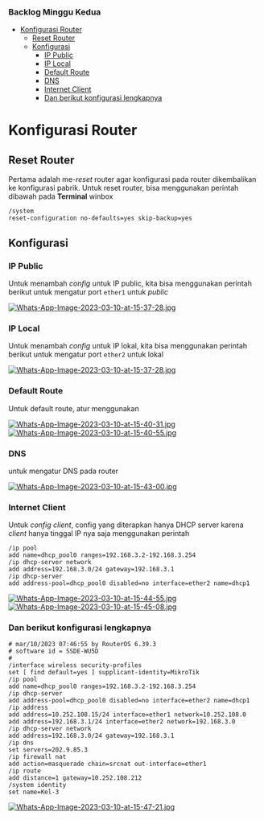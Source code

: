 ### Backlog Minggu Kedua

- [Konfigurasi Router](#konfigurasi-router)
  - [Reset Router](#reset-router)
  - [Konfigurasi](#konfigurasi)
    - [IP Public](#ip-public)
    - [IP Local](#ip-local)
    - [Default Route](#default-route)
    - [DNS](#dns)
    - [Internet Client](#internet-client)
    - [Dan berikut konfigurasi lengkapnya](#dan-berikut-konfigurasi-lengkapnya)


# Konfigurasi Router

## Reset Router

Pertama adalah me-_reset_ router agar konfigurasi pada router dikembalikan ke konfigurasi pabrik. Untuk reset router, bisa menggunakan perintah dibawah pada **Terminal** winbox

```console
/system
reset-configuration no-defaults=yes skip-backup=yes
```

## Konfigurasi

### IP Public

Untuk menambah _config_ untuk IP public, kita bisa menggunakan perintah berikut untuk mengatur port `ether1` untuk _public_

[![Whats-App-Image-2023-03-10-at-15-37-28.jpg](https://i.postimg.cc/Kz6tKbN1/Whats-App-Image-2023-03-10-at-15-37-28.jpg)](https://postimg.cc/1nK8TLbS)

### IP Local

Untuk menambah _config_ untuk IP lokal, kita bisa menggunakan perintah berikut untuk mengatur port `ether2` untuk lokal

[![Whats-App-Image-2023-03-10-at-15-37-28.jpg](https://i.postimg.cc/Kz6tKbN1/Whats-App-Image-2023-03-10-at-15-37-28.jpg)](https://postimg.cc/1nK8TLbS)

### Default Route

Untuk default route, atur menggunakan 

[![Whats-App-Image-2023-03-10-at-15-40-31.jpg](https://i.postimg.cc/pd166923/Whats-App-Image-2023-03-10-at-15-40-31.jpg)](https://postimg.cc/GBGKBmTj)
[![Whats-App-Image-2023-03-10-at-15-40-55.jpg](https://i.postimg.cc/P5VytBBw/Whats-App-Image-2023-03-10-at-15-40-55.jpg)](https://postimg.cc/CRDk76Mh)
### DNS

untuk mengatur DNS pada router

[![Whats-App-Image-2023-03-10-at-15-43-00.jpg](https://i.postimg.cc/QCS5f7DT/Whats-App-Image-2023-03-10-at-15-43-00.jpg)](https://postimg.cc/p5hpTppW)


### Internet Client

Untuk _config client_, config yang diterapkan hanya DHCP server karena _client_ hanya tinggal IP nya saja menggunakan perintah

```console
/ip pool
add name=dhcp_pool0 ranges=192.168.3.2-192.168.3.254
/ip dhcp-server network
add address=192.168.3.0/24 gateway=192.168.3.1
/ip dhcp-server
add address-pool=dhcp_pool0 disabled=no interface=ether2 name=dhcp1
```
[![Whats-App-Image-2023-03-10-at-15-44-55.jpg](https://i.postimg.cc/Vk7wzkfW/Whats-App-Image-2023-03-10-at-15-44-55.jpg)](https://postimg.cc/WdJCnjJd)
[![Whats-App-Image-2023-03-10-at-15-45-08.jpg](https://i.postimg.cc/yd4bHMZT/Whats-App-Image-2023-03-10-at-15-45-08.jpg)](https://postimg.cc/FfpZbnGf)


### Dan berikut konfigurasi lengkapnya

```console
# mar/10/2023 07:46:55 by RouterOS 6.39.3
# software id = SSDE-WU5D
#
/interface wireless security-profiles
set [ find default=yes ] supplicant-identity=MikroTik
/ip pool
add name=dhcp_pool0 ranges=192.168.3.2-192.168.3.254
/ip dhcp-server
add address-pool=dhcp_pool0 disabled=no interface=ether2 name=dhcp1
/ip address
add address=10.252.108.15/24 interface=ether1 network=10.252.108.0
add address=192.168.3.1/24 interface=ether2 network=192.168.3.0
/ip dhcp-server network
add address=192.168.3.0/24 gateway=192.168.3.1
/ip dns
set servers=202.9.85.3
/ip firewall nat
add action=masquerade chain=srcnat out-interface=ether1
/ip route
add distance=1 gateway=10.252.108.212
/system identity
set name=Kel-3
```
[![Whats-App-Image-2023-03-10-at-15-47-21.jpg](https://i.postimg.cc/pLQ9C8BX/Whats-App-Image-2023-03-10-at-15-47-21.jpg)](https://postimg.cc/NKMffKVW)

[def]: #backlog-minggu-kedua
